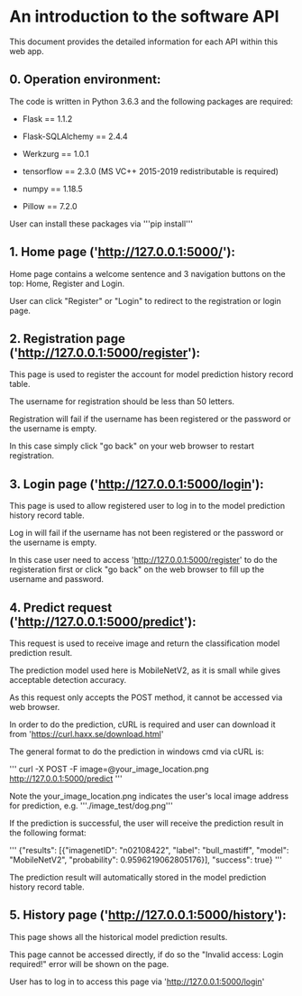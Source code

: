 # An introduction to the software API

This document provides the detailed information for each API within this web app.

## 0. Operation environment:

The code is written in Python 3.6.3 and the following packages are required:

- Flask == 1.1.2

- Flask-SQLAlchemy == 2.4.4

- Werkzurg == 1.0.1

- tensorflow == 2.3.0 (MS VC++ 2015-2019 redistributable is required)

- numpy == 1.18.5

- Pillow == 7.2.0

User can install these packages via '''pip install'''

## 1. Home page ('http://127.0.0.1:5000/'):

Home page contains a welcome sentence and 3 navigation buttons on the top: Home, Register and Login.

User can click "Register" or "Login" to redirect to the registration or login page.

## 2. Registration page ('http://127.0.0.1:5000/register'):

This page is used to register the account for model prediction history record table. 

The username for registration should be less than 50 letters.

Registration will fail if the username has been registered or the password or the username is empty.

In this case simply click "go back" on your web browser to restart registration.

## 3. Login page ('http://127.0.0.1:5000/login'):

This page is used to allow registered user to log in to the model prediction history record table.

Log in will fail if the username has not been registered or the password or the username is empty.

In this case user need to access 'http://127.0.0.1:5000/register' to do the registeration first or click "go back" on the web browser to fill up the username and password.

## 4. Predict request ('http://127.0.0.1:5000/predict'):

This request is used to receive image and return the classification model prediction result.

The prediction model used here is MobileNetV2, as it is small while gives acceptable detection accuracy.

As this request only accepts the POST method, it cannot be accessed via web browser.

In order to do the prediction, cURL is required and user can download it from 'https://curl.haxx.se/download.html'

The general format to do the prediction in windows cmd via cURL is:

'''
curl -X POST -F image=@your_image_location.png http://127.0.0.1:5000/predict
'''

Note the your_image_location.png indicates the user's local image address for prediction, e.g. '''./image_test/dog.png'''

If the prediction is successful, the user will receive the prediction result in the following format:

'''
{"results": [{"imagenetID": "n02108422", "label": "bull_mastiff", "model": "MobileNetV2", "probability": 0.9596219062805176}], "success": true}
'''

The prediction result will automatically stored in the model prediction history record table.

## 5. History page ('http://127.0.0.1:5000/history'):

This page shows all the historical model prediction results.

This page cannot be accessed directly, if do so the "Invalid access: Login required!" error will be shown on the page.

User has to log in to access this page via 'http://127.0.0.1:5000/login'
